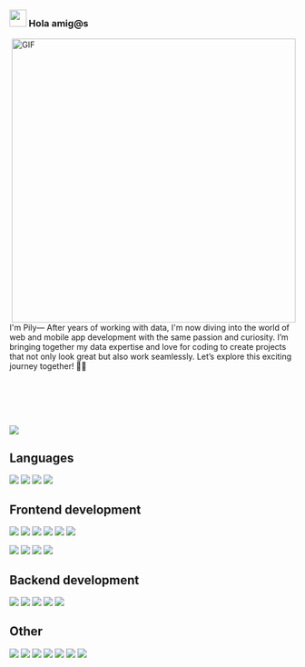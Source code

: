 # <h3 align="left"><img src = "https://raw.githubusercontent.com/MartinHeinz/MartinHeinz/master/wave.gif" width = 30px> Hola amig@s
<img align="right" width="500" alt="GIF" src="https://media.giphy.com/media/v1.Y2lkPTc5MGI3NjExNDBmOXZueWxhY281MnpsMjk0aG44ZHFmbHNqdzhvZnVhM3l2eXY5ZyZlcD12MV9pbnRlcm5hbF9naWZfYnlfaWQmY3Q9Zw/LMcB8XospGZO8UQq87/giphy.gif" />

<div>
<p align-"left">
I'm Pily— After years of working with data, I'm now diving into the world of web and mobile app development with the same passion and curiosity. I’m bringing together my data expertise and love for coding to create projects that not only look great but also work seamlessly. Let’s explore this exciting journey together! 🚀✨
</p>
</div>

</br>
</br>
</br>
</br>

![](https://komarev.com/ghpvc/?username=pilyct&style=for-the-badge&color=7652d9&abbreviated=true)
## Languages
<p align-"left">
<img src="https://img.shields.io/badge/javascript-ffeb3b?style=for-the-badge&logo=javascript&logoColor=black">
<img src="https://img.shields.io/badge/typescript-037acb?style=for-the-badge&logo=typescript&logoColor=white">
<img src="https://img.shields.io/badge/python-3670A0?style=for-the-badge&logo=python&logoColor=white">
<img src="https://img.shields.io/badge/R-71a5d4?style=for-the-badge&logo=r&logoColor=white">
</p>

## Frontend development
<p align-"left">
<img src="https://img.shields.io/badge/react-%2320232a.svg?style=for-the-badge&logo=react&logoColor=%2361DAFB">
<img src="https://img.shields.io/badge/react native-%2320232a.svg?style=for-the-badge&logo=react&logoColor=%2361DAFB">
<img src="https://img.shields.io/badge/expo-fefefe?style=for-the-badge&logo=expo&logoColor=black">
<img src="https://img.shields.io/badge/angular-%23DD0031.svg?style=for-the-badge&logo=angular&logoColor=white">
<img src="https://img.shields.io/badge/flask-%23000.svg?style=for-the-badge&logo=flask&logoColor=white">
<img src="https://img.shields.io/badge/Shiny-f7f7f7?style=for-the-badge&logo=rstudio">
</p>

<p>
<img src="https://img.shields.io/badge/tailwind-0F172A?style=for-the-badge&logo=tailwindcss">
<img src="https://img.shields.io/badge/html-cf5533?style=for-the-badge&logo=html5&logoColor=white">
<img src="https://img.shields.io/badge/css-254bdd?style=for-the-badge&logo=css3&logoColor=white">
<img src="https://img.shields.io/badge/sass-c76494?style=for-the-badge&logo=sass&logoColor=white">
</p>

## Backend development
<p align-"left">
<img src="https://img.shields.io/badge/node.js-87bf01?style=for-the-badge&logo=node.js&logoColor=white">
<img src="https://img.shields.io/badge/express-f5f5f5?style=for-the-badge&logo=express&logoColor=black">
<img src="https://img.shields.io/badge/koa-eaeaea?style=for-the-badge&logo=koa&logoColor=black">
<img src="https://img.shields.io/badge/postgresql-31658c?style=for-the-badge&logo=postgresql&logoColor=white">
<img src="https://img.shields.io/badge/mongodb-4caf50?style=for-the-badge&logo=mongodb&logoColor=white">
</p>

## Other
<p>
<img src="https://img.shields.io/badge/figma-0F172A?style=for-the-badge&logo=figma&logoColor=fe54b0">
<img src="https://img.shields.io/badge/postman-f76936?style=for-the-badge&logo=postman&logoColor=white">
<img src="https://img.shields.io/badge/github-e6e6e6?style=for-the-badge&logo=github&logoColor=black">
<img src="https://img.shields.io/badge/git-e94e31?style=for-the-badge&logo=git&logoColor=white">
<img src="https://img.shields.io/badge/tableau-1b447a?style=for-the-badge&logo=tableau">
<img src="https://img.shields.io/badge/powerbi-313131?style=for-the-badge&logo=powerbi&logoColor=f3b63f">
<img src="https://img.shields.io/badge/azure-%230072C6.svg?style=for-the-badge&logo=microsoftazure&logoColor=white">
</p>


<!--
**pilyct/pilyct** is a ✨ _special_ ✨ repository because its `README.md` (this file) appears on your GitHub profile.

Here are some ideas to get you started:

- 🔭 I’m currently working on ...
- 🌱 I’m currently learning ...
- 👯 I’m looking to collaborate on ...
- 🤔 I’m looking for help with ...
- 💬 Ask me about ...
- 📫 How to reach me: ...
- 😄 Pronouns: ...
- ⚡ Fun fact: ...
-->
